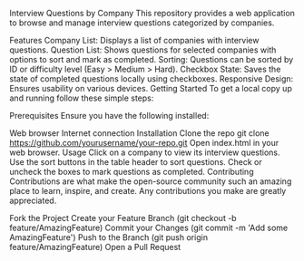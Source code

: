Interview Questions by Company
This repository provides a web application to browse and manage interview questions categorized by companies.

Features
Company List: Displays a list of companies with interview questions.
Question List: Shows questions for selected companies with options to sort and mark as completed.
Sorting: Questions can be sorted by ID or difficulty level (Easy > Medium > Hard).
Checkbox State: Saves the state of completed questions locally using checkboxes.
Responsive Design: Ensures usability on various devices.
Getting Started
To get a local copy up and running follow these simple steps:

Prerequisites
Ensure you have the following installed:

Web browser
Internet connection
Installation
Clone the repo
git clone https://github.com/yourusername/your-repo.git
Open index.html in your web browser.
Usage
Click on a company to view its interview questions.
Use the sort buttons in the table header to sort questions.
Check or uncheck the boxes to mark questions as completed.
Contributing
Contributions are what make the open-source community such an amazing place to learn, inspire, and create. Any contributions you make are greatly appreciated.

Fork the Project
Create your Feature Branch (git checkout -b feature/AmazingFeature)
Commit your Changes (git commit -m 'Add some AmazingFeature')
Push to the Branch (git push origin feature/AmazingFeature)
Open a Pull Request
